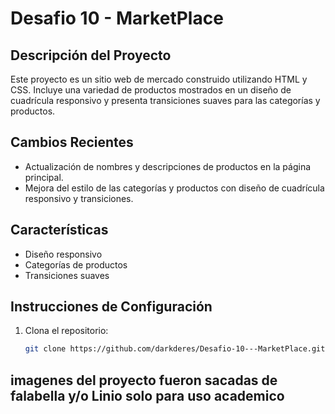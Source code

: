 # Desafio 10 - MarketPlace

## Descripción del Proyecto
Este proyecto es un sitio web de mercado construido utilizando HTML y CSS. Incluye una variedad de productos mostrados en un diseño de cuadrícula responsivo y presenta transiciones suaves para las categorías y productos.

## Cambios Recientes
- Actualización de nombres y descripciones de productos en la página principal.
- Mejora del estilo de las categorías y productos con diseño de cuadrícula responsivo y transiciones.

## Características
- Diseño responsivo
- Categorías de productos
- Transiciones suaves

## Instrucciones de Configuración
1. Clona el repositorio:
   ```sh
   git clone https://github.com/darkderes/Desafio-10---MarketPlace.git
   ```

## imagenes del proyecto fueron sacadas de falabella y/o Linio solo para uso academico
